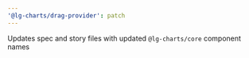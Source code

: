 ```yaml
---
'@lg-charts/drag-provider': patch
---
```


Updates spec and story files with updated `@lg-charts/core` component names
